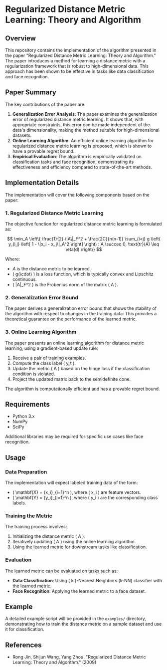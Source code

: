 # Regularized Distance Metric Learning: Theory and Algorithm

## Overview

This repository contains the implementation of the algorithm presented in the paper "Regularized Distance Metric Learning: Theory and Algorithm." The paper introduces a method for learning a distance metric with a regularization framework that is robust to high-dimensional data. This approach has been shown to be effective in tasks like data classification and face recognition.

## Paper Summary

The key contributions of the paper are:
1. **Generalization Error Analysis**: The paper examines the generalization error of regularized distance metric learning. It shows that, with appropriate constraints, this error can be made independent of the data's dimensionality, making the method suitable for high-dimensional datasets.
2. **Online Learning Algorithm**: An efficient online learning algorithm for regularized distance metric learning is proposed, which is shown to have a provable regret bound.
3. **Empirical Evaluation**: The algorithm is empirically validated on classification tasks and face recognition, demonstrating its effectiveness and efficiency compared to state-of-the-art methods.

## Implementation Details

The implementation will cover the following components based on the paper:

### 1. Regularized Distance Metric Learning
The objective function for regularized distance metric learning is formulated as:

$$
\min_A \left\{ \frac{1}{2} \|A\|_F^2 + \frac{2C}{n(n-1)} \sum_{i<j} g \left( y_{i,j} \left[ 1 - \|x_i - x_j\|_A^2 \right] \right) : A \succeq 0, \text{tr}(A) \leq \eta(d) \right\}
$$

Where:
-  $A$ is the distance metric to be learned.
- \( g(\cdot) \) is a loss function, which is typically convex and Lipschitz continuous.
- \( \|A\|_F^2 \) is the Frobenius norm of the matrix \( A \).

### 2. Generalization Error Bound
The paper derives a generalization error bound that shows the stability of the algorithm with respect to changes in the training data. This provides a theoretical guarantee on the performance of the learned metric.

### 3. Online Learning Algorithm
The paper presents an online learning algorithm for distance metric learning, using a gradient-based update rule:

1. Receive a pair of training examples.
2. Compute the class label \( y_t \).
3. Update the metric \( A \) based on the hinge loss if the classification condition is violated.
4. Project the updated matrix back to the semidefinite cone.

The algorithm is computationally efficient and has a provable regret bound.

## Requirements

- Python 3.x
- NumPy
- SciPy

Additional libraries may be required for specific use cases like face recognition.

## Usage

### Data Preparation

The implementation will expect labeled training data of the form:
- \( \mathbf{X} = \{x_i\}_{i=1}^n \), where \( x_i \) are feature vectors.
- \( \mathbf{Y} = \{y_i\}_{i=1}^n \), where \( y_i \) are the corresponding class labels.

### Training the Metric

The training process involves:
1. Initializing the distance metric \( A \).
2. Iteratively updating \( A \) using the online learning algorithm.
3. Using the learned metric for downstream tasks like classification.

### Evaluation

The learned metric can be evaluated on tasks such as:
- **Data Classification**: Using \( k \)-Nearest Neighbors (k-NN) classifier with the learned metric.
- **Face Recognition**: Applying the learned metric to a face dataset.

## Example

A detailed example script will be provided in the `examples/` directory, demonstrating how to train the distance metric on a sample dataset and use it for classification.

## References

- Rong Jin, Shijun Wang, Yang Zhou. "Regularized Distance Metric Learning: Theory and Algorithm." (2009)


